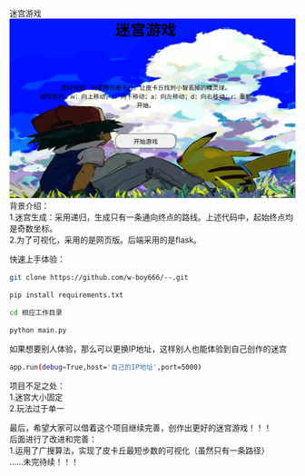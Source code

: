 迷宫游戏  
![迷宫](https://github.com/w-boy666/--/blob/main/image/Snipaste_2025-10-06_14-35-49.png)
背景介绍：  
1.迷宫生成：采用递归，生成只有一条通向终点的路线。上述代码中，起始终点均是奇数坐标。  
2.为了可视化，采用的是网页版。后端采用的是flask。  
  
快速上手体验：
```Bash
git clone https://github.com/w-boy666/--.git
```
```Bash
pip install requirements.txt
```
```Bash
cd 相应工作目录
```
```Bash
python main.py
```
如果想要别人体验，那么可以更换IP地址，这样别人也能体验到自己创作的迷宫
```Bash
app.run(debug=True,host='自己的IP地址',port=5000)
```

项目不足之处：  
1.迷宫大小固定  
2.玩法过于单一  

最后，希望大家可以借着这个项目继续完善，创作出更好的迷宫游戏！！！  
后面进行了改进和完善：  
1.运用了广搜算法，实现了皮卡丘最短步数的可视化（虽然只有一条路径）  
......未完待续！！！


